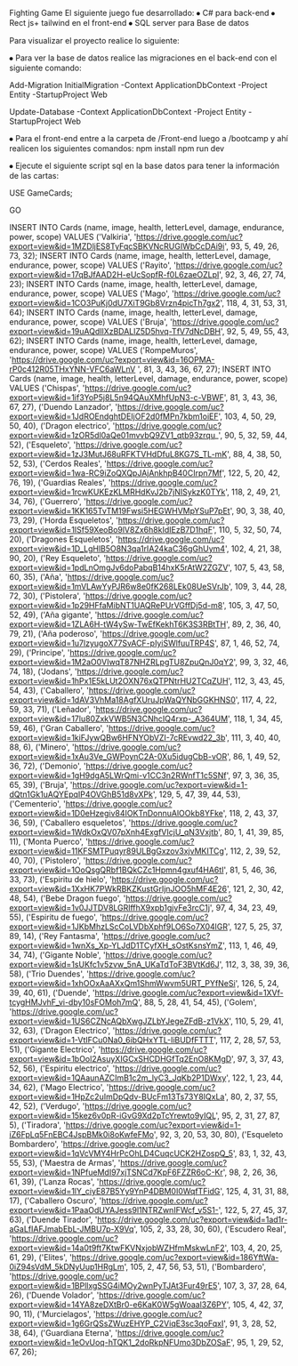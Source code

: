 Fighting Game
El siguiente juego fue desarrollado:
⦁	C# para back-end
⦁	Rect js+ tailwind en el front-end
⦁	SQL server para Base de datos

Para visualizar el proyecto realice lo siguiente:

⦁	Para ver la base de datos realice las migraciones en el back-end con el siguiente comando:

Add-Migration InitialMigration -Context ApplicationDbContext -Project Entity -StartupProject Web

Update-Database -Context ApplicationDbContext -Project Entity -StartupProject Web


⦁	Para el front-end entre a la carpeta de /Front-end luego a /bootcamp y ahí realicen los siguientes comandos:
npm install
npm run dev

⦁	Ejecute el siguiente script sql en la base datos para tener la información de las cartas:

USE GameCards;

GO

INSERT INTO Cards (name, image, health, letterLevel, damage, endurance, power, scope) VALUES ('Valkiria', 'https://drive.google.com/uc?export=view&id=1MZDljES8TyFqcSBKVNcRUGIWbCcDAi9i', 93, 5, 49, 26, 73, 32);
INSERT INTO Cards (name, image, health, letterLevel, damage, endurance, power, scope) VALUES ('Rayito', 'https://drive.google.com/uc?export=view&id=17qBJfAAD2H-eUcSopfR-f0L6zaeOZLpI', 92, 3, 46, 27, 74, 23);
INSERT INTO Cards (name, image, health, letterLevel, damage, endurance, power, scope) VALUES ('Mago', 'https://drive.google.com/uc?export=view&id=1CO3PuKj0dU7XiT9Gb8Vrzn4picTh7gx2', 118, 4, 31, 53, 31, 64);
INSERT INTO Cards (name, image, health, letterLevel, damage, endurance, power, scope) VALUES ('Bruja', 'https://drive.google.com/uc?export=view&id=19uAQdIlXzBDALlZ5D5hvq-TfV7dNcDBH', 92, 5, 49, 55, 43, 62);
INSERT INTO Cards (name, image, health, letterLevel, damage, endurance, power, scope) VALUES ('RompeMuros', 'https://drive.google.com/uc?export=view&id=16OPMA-rP0c412R05THxYNN-VFC6aWLnV ', 81, 3, 43, 36, 67, 27);
INSERT INTO Cards (name, image, health, letterLevel, damage, endurance, power, scope) VALUES
('Chispas', 'https://drive.google.com/uc?export=view&id=1if3YoP5j8L5n94QAuXMhfUpN3-c-VBWF', 81, 3, 43, 36, 67, 27),
('Duendo Lanzador', 'https://drive.google.com/uc?export=view&id=1JdROEndghtDEIjOF2d0fMPn7kbm1oiEF', 103, 4, 50, 29, 50, 40),
('Dragon electrico', 'https://drive.google.com/uc?export=view&id=1zOR5dl0aQe01mvvbQ9ZV1_qtb93zrqu_', 90, 5, 32, 59, 44, 52),
('Esqueleto', 'https://drive.google.com/uc?export=view&id=1zJ3MutJ68uRFKTVHdDfuL8KG7S_TL-mK', 88, 4, 38, 50, 52, 53),
('Cerdos Reales', 'https://drive.google.com/uc?export=view&id=1wa-RC9iZoQXQpJAjAnkhpB40CIrpn7Mf', 122, 5, 20, 42, 76, 19),
('Guardias Reales', 'https://drive.google.com/uc?export=view&id=1rcwKUKEzKLMRHdKvJ2b7jNISykzK0TYk', 118, 2, 49, 21, 34, 76),
('Guerrero', 'https://drive.google.com/uc?export=view&id=1KK165TvTM19Fwsi5HEGWHVMpYSuP7pEt', 90, 3, 38, 40, 73, 29),
('Horda Esqueletos', 'https://drive.google.com/uc?export=view&id=1ISf59XeoBo9lV8Zx6h8kIdIEzB7D1hqF', 110, 5, 32, 50, 74, 20),
('Dragones Esqueletos', 'https://drive.google.com/uc?export=view&id=1D_LgHlB5O8N3qa1rIA24kaC36gGhUym4', 102, 4, 21, 38, 90, 20),
('Rey Esqueleto', 'https://drive.google.com/uc?export=view&id=1pdLnOmgJv6doPabqB14hxK5rAtW2ZGZV', 107, 5, 43, 58, 60, 35),
('Aña', 'https://drive.google.com/uc?export=view&id=1mVLAwYyPJR6w8e0fK268LEk08UeSVrJb', 109, 3, 44, 28, 72, 30),
('Pistolera', 'https://drive.google.com/uc?export=view&id=1p29HFfaMibNT1UAQRePUrVGffDj5d-m8', 105, 3, 47, 50, 52, 49),
('Aña gigante', 'https://drive.google.com/uc?export=view&id=1ZLA6H-tW4ySw-TwEfKekhT6K3S3RBtTH', 89, 2, 36, 40, 79, 21),
('Aña poderoso', 'https://drive.google.com/uc?export=view&id=1u7lzyugoX77SvACF-pIyiSWlfuuTRP4S', 87, 1, 46, 52, 74, 29),
('Principe', 'https://drive.google.com/uc?export=view&id=1M2aO0VIwqT87NHZRLpgTU8ZpuQnJ0qY2', 99, 3, 32, 46, 74, 18),
('Jodans', 'https://drive.google.com/uc?export=view&id=1hPx1E5kLUt2OXN76xQTPNtrHU2TCqZUH', 112, 3, 43, 45, 54, 43),
('Caballero', 'https://drive.google.com/uc?export=view&id=1dAV3VhMa18AgfXUruJpWaQYNbGGKHNS0', 117, 4, 22, 59, 33, 71),
('Leñador', 'https://drive.google.com/uc?export=view&id=17lu80ZxkVWB5N3CNhcIQ4rxp-_A364UM', 118, 1, 34, 45, 59, 46),
('Gran Caballero', 'https://drive.google.com/uc?export=view&id=1kiFJywQBw6HFNYObVZI-7cREvwd22_3b', 111, 3, 40, 40, 88, 6),
('Minero', 'https://drive.google.com/uc?export=view&id=1xAu3Ve_GWPoynC2A-0Xu5idugCbB-vOR', 86, 1, 49, 52, 36, 72),
('Demonio', 'https://drive.google.com/uc?export=view&id=1gH9dgA5LWrQmi-v1CC3n2RWnfT1c5SNf', 97, 3, 36, 35, 65, 39),
('Bruja', 'https://drive.google.com/uc?export=view&id=1-dQtn1Gk1uAQYEpqIP4OVGhB51d8vXPk', 129, 5, 47, 39, 44, 53),
('Cementerio', 'https://drive.google.com/uc?export=view&id=1D0eHzegiv84IOKTnDonnuAlOOkb8YFke', 118, 2, 43, 37, 36, 59),
('Caballero esqueletos', 'https://drive.google.com/uc?export=view&id=1WdkOxQV07pXnh4ExgfVIcjU_qN3Vxjtb', 80, 1, 41, 39, 85, 11),
('Monta Puerco', 'https://drive.google.com/uc?export=view&id=11KFSMTPuqyr89ULBgGxzov3xjvMKITCg', 112, 2, 39, 52, 40, 70),
('Pistolero', 'https://drive.google.com/uc?export=view&id=1OoQsgQRbf1BQkCZc1Hpmn4gxuf4HA6tI', 81, 5, 46, 36, 33, 73),
('Espiritu de hielo', 'https://drive.google.com/uc?export=view&id=1XxHK7PWkRBKZKustGrIjnJOO5hMF4E26', 121, 2, 30, 42, 48, 54),
('Bebe Dragon fuego', 'https://drive.google.com/uc?export=view&id=1v0JJTDV8LGRlffhX9xpb1gjvFe3rcC1j', 97, 4, 34, 23, 49, 55),
('Espiritu de fuego', 'https://drive.google.com/uc?export=view&id=1JKbMhzLScCoLVDbXphf9LO6So7X04lGR', 127, 5, 25, 37, 89, 14),
('Rey Fantasma', 'https://drive.google.com/uc?export=view&id=1wnXs_Xp-YLJdD1TCyfXH_sOstKsnsYmZ', 113, 1, 46, 49, 34, 74),
('Gigante Noble', 'https://drive.google.com/uc?export=view&id=1sUKfc1v5zvw_5nA_UKaTdToF3BVtKd6J', 112, 3, 38, 39, 36, 58),
('Trio Duendes', 'https://drive.google.com/uc?export=view&id=1xhOOxAaAXxQm1ShmWwvm5URT_PYfNeSi', 126, 5, 24, 39, 40, 61),
('Duende', 'https://drive.google.com/uc?export=view&id=1XVf-tcygHMJvhF_vi-dby10sFOMoh7mQ', 88, 5, 28, 41, 54, 45),
('Golem', 'https://drive.google.com/uc?export=view&id=1US6CZNcAQbXwgJZLbYJegeZFdB-z1VkX', 110, 5, 29, 41, 32, 63),
('Dragon Electrico', 'https://drive.google.com/uc?export=view&id=1-VtIFCu0Na0_6ibQHxYTL-IiBUDfFTTT', 117, 2, 28, 57, 53, 51),
('Gigante Electrico', 'https://drive.google.com/uc?export=view&id=1bOol2AsuyXIGCxSHCDHGfTq2EnO8KMgD', 97, 3, 37, 43, 52, 56),
('Espiritu electrico', 'https://drive.google.com/uc?export=view&id=1QAaunAZCImB1c2m_lyC3_JqKb2P1DWxy', 122, 1, 23, 44, 34, 62),
('Mago Electrico', 'https://drive.google.com/uc?export=view&id=1HpZc2uImDpQdv-BUcFm13Ts73Y8IQxLa', 80, 2, 37, 55, 42, 52),
('Verdugo', 'https://drive.google.com/uc?export=view&id=15kez6v0pR-iGvG9Xd2pTcYrewto9yIQL', 95, 2, 31, 27, 87, 5),
('Tiradora', 'https://drive.google.com/uc?export=view&id=1-iZ6FpLq5FnEBC4JspBMk0i8oKwfeFMo', 92, 3, 20, 53, 30, 80),
('Esqueleto Bombardero', 'https://drive.google.com/uc?export=view&id=1qVcVMY4HrPcOhLD4CuqcUCK2HZospQ_5', 83, 1, 32, 43, 55, 53),
('Maestra de Armas', 'https://drive.google.com/uc?export=view&id=1NPfueMdI97xjTSNCd7KpF6FZZR6oC-Kr', 98, 2, 26, 36, 61, 39),
('Lanza Rocas', 'https://drive.google.com/uc?export=view&id=1lY_ciyE87B5Yy9YnP4DBM0I0WqfTFidG', 125, 4, 31, 31, 88, 17),
('Caballero Oscuro', 'https://drive.google.com/uc?export=view&id=1PaaOdUYAJess9l1NTRZwnIFWcf_v5S1-', 122, 5, 27, 45, 37, 63),
('Duende Tirador', 'https://drive.google.com/uc?export=view&id=1ad1r-aGaLfIAFJmabEbL-JMBU7p-X9Vq', 105, 2, 33, 28, 30, 60),
('Escudero Real', 'https://drive.google.com/uc?export=view&id=14a0t9ft7KtwFKVNxjobWZHfmMskwLnF2', 103, 4, 20, 25, 61, 29),
('Elites', 'https://drive.google.com/uc?export=view&id=186YftWa-0iZ94sVdM_5kDNyUup1HRgLm', 105, 2, 47, 56, 53, 51),
('Bombardero', 'https://drive.google.com/uc?export=view&id=1BPllxgSSG4iMOy2wnPyTJAt3Fur49rE5', 107, 3, 37, 28, 64, 26),
('Duende Volador', 'https://drive.google.com/uc?export=view&id=14YA8zeDXtBr0-e6KaK0W5gWoaal3Z6PY', 105, 4, 42, 37, 90, 11),
('Murcielagos', 'https://drive.google.com/uc?export=view&id=1g6GrQSsZWuzEHYP_C2ViqE3sc3qoFqxI', 91, 3, 28, 52, 38, 64),
('Guardiana Eterna', 'https://drive.google.com/uc?export=view&id=1eOvUoq-hTQK1_2doRkpNFUmo3DbZOSaF', 95, 1, 29, 52, 67, 26);
